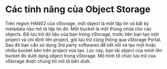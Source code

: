 # Các tính năng của Object Storage

Trên region HAN02 của vStorage, một object là một tập tin và bất kỳ metadata nào mô tả tập tin đó. Một bucket là một thùng chứa cho các objects. Để lưu trữ dữ liệu của bạn trong vStorage, trước tiên bạn tạo một project và chỉ định tên project, gói lưu trữ cũng thông qua vStorage Portal. Sau đó bạn cần sử dụng 3rd party softwares để kết nối và tạo một hoặc nhiều bucket bên trên project vừa tạo. Lúc này, bạn tải object của mình lên bucket đó dưới dạng object trong vStorage. Mô hình tổ chức lưu trữ của vStorage được chúng tôi mô tả bên dưới.
